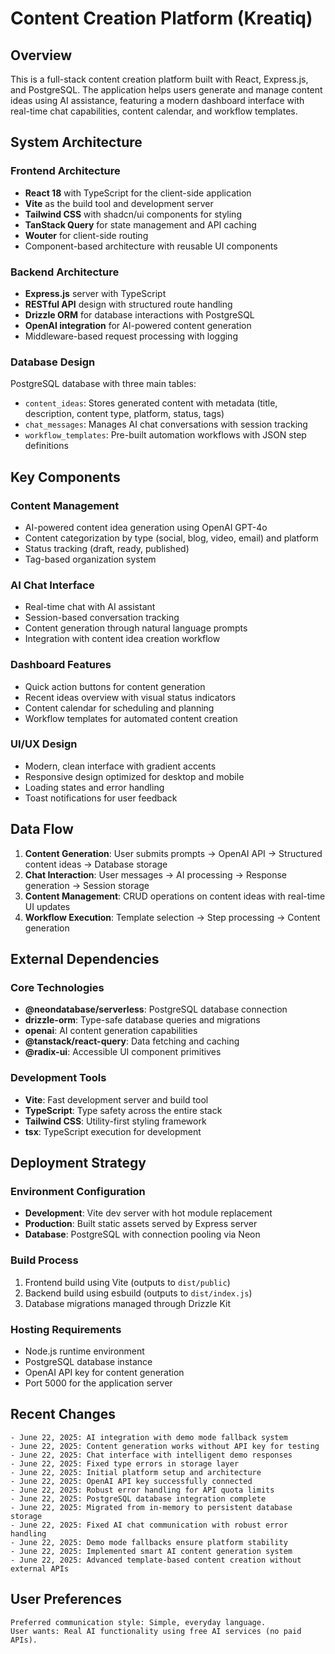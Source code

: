# Content Creation Platform (Kreatiq)

## Overview

This is a full-stack content creation platform built with React, Express.js, and PostgreSQL. The application helps users generate and manage content ideas using AI assistance, featuring a modern dashboard interface with real-time chat capabilities, content calendar, and workflow templates.

## System Architecture

### Frontend Architecture
- **React 18** with TypeScript for the client-side application
- **Vite** as the build tool and development server
- **Tailwind CSS** with shadcn/ui components for styling
- **TanStack Query** for state management and API caching
- **Wouter** for client-side routing
- Component-based architecture with reusable UI components

### Backend Architecture
- **Express.js** server with TypeScript
- **RESTful API** design with structured route handling
- **Drizzle ORM** for database interactions with PostgreSQL
- **OpenAI integration** for AI-powered content generation
- Middleware-based request processing with logging

### Database Design
PostgreSQL database with three main tables:
- `content_ideas`: Stores generated content with metadata (title, description, content type, platform, status, tags)
- `chat_messages`: Manages AI chat conversations with session tracking
- `workflow_templates`: Pre-built automation workflows with JSON step definitions

## Key Components

### Content Management
- AI-powered content idea generation using OpenAI GPT-4o
- Content categorization by type (social, blog, video, email) and platform
- Status tracking (draft, ready, published)
- Tag-based organization system

### AI Chat Interface
- Real-time chat with AI assistant
- Session-based conversation tracking
- Content generation through natural language prompts
- Integration with content idea creation workflow

### Dashboard Features
- Quick action buttons for content generation
- Recent ideas overview with visual status indicators
- Content calendar for scheduling and planning
- Workflow templates for automated content creation

### UI/UX Design
- Modern, clean interface with gradient accents
- Responsive design optimized for desktop and mobile
- Loading states and error handling
- Toast notifications for user feedback

## Data Flow

1. **Content Generation**: User submits prompts → OpenAI API → Structured content ideas → Database storage
2. **Chat Interaction**: User messages → AI processing → Response generation → Session storage
3. **Content Management**: CRUD operations on content ideas with real-time UI updates
4. **Workflow Execution**: Template selection → Step processing → Content generation

## External Dependencies

### Core Technologies
- **@neondatabase/serverless**: PostgreSQL database connection
- **drizzle-orm**: Type-safe database queries and migrations
- **openai**: AI content generation capabilities
- **@tanstack/react-query**: Data fetching and caching
- **@radix-ui**: Accessible UI component primitives

### Development Tools
- **Vite**: Fast development server and build tool
- **TypeScript**: Type safety across the entire stack
- **Tailwind CSS**: Utility-first styling framework
- **tsx**: TypeScript execution for development

## Deployment Strategy

### Environment Configuration
- **Development**: Vite dev server with hot module replacement
- **Production**: Built static assets served by Express server
- **Database**: PostgreSQL with connection pooling via Neon

### Build Process
1. Frontend build using Vite (outputs to `dist/public`)
2. Backend build using esbuild (outputs to `dist/index.js`)
3. Database migrations managed through Drizzle Kit

### Hosting Requirements
- Node.js runtime environment
- PostgreSQL database instance
- OpenAI API key for content generation
- Port 5000 for the application server

## Recent Changes

```
- June 22, 2025: AI integration with demo mode fallback system
- June 22, 2025: Content generation works without API key for testing
- June 22, 2025: Chat interface with intelligent demo responses
- June 22, 2025: Fixed type errors in storage layer
- June 22, 2025: Initial platform setup and architecture
- June 22, 2025: OpenAI API key successfully connected
- June 22, 2025: Robust error handling for API quota limits
- June 22, 2025: PostgreSQL database integration complete
- June 22, 2025: Migrated from in-memory to persistent database storage
- June 22, 2025: Fixed AI chat communication with robust error handling
- June 22, 2025: Demo mode fallbacks ensure platform stability
- June 22, 2025: Implemented smart AI content generation system
- June 22, 2025: Advanced template-based content creation without external APIs
```

## User Preferences

```
Preferred communication style: Simple, everyday language.
User wants: Real AI functionality using free AI services (no paid APIs).
```